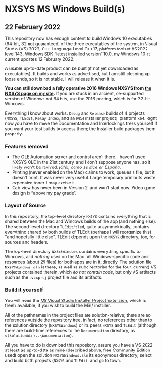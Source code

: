 # NXSYS MS Windows Build(s)
## 22 February 2022

This repository now has enough content to build Windows 10 executables (64-bit, 32 not guaranteed) of the three executables of the system, in Visual Studio (VS) 2022, C++ Language Level C++17, platform toolset VS2022 level 143, Windows SDK “latest installed version“ 10.0, my Windows 10 at current updates 12 February 2022.

A usable up-to-date product can be built (if not yet downloaded as executables).  It builds and works as advertised, but I am still cleaning up loose ends, so it is not stable. I will release it when it is.

**You can still download a fully operative 2016 Windows NXSYS from [the NXSYS page on my site](https://BernardGreenberg.com/NXSYS).** If you are stuck in an ancient, de-supported version of Windows not 64 bits, use the 2016 posting, which is for 32-bit Windows.

Everything I know about works. `Debug` and `Release` builds of 4 projects (`NXSYS`, `TLEdit`, `Relay Index`, and an MSI installer project), platform `x64`. Right now you have to move the Documentation and Interlockings trees yourself if you want your test builds to access them; the Installer build packages them properly.

### Features removed

- The OLE Automation server and control aren’t there.  I haven’t used NXSYS OLE in the 21st century, and I don’t suppose anyone has, so it likely won't be revived.  *¡Olé!, como se dice en España*.
- Printing (never enabled on the Mac) claims to work, queues a file, but it doesn't print.  It was never very useful.  Large temporary printouts waste expensive toner. I may excise it.
- Cab view has never been in Version 2, and won’t start now.  Video game design is “above my pay grade”.

### Layout of Source

In this repository, the top-level directory `NXSYS` contains everything that is shared between the Mac and Windows builds of the app (and nothing else).  The second-level directory `TLEdit/tled`, quite unsymmetrically, contains everything shared by both builds of TLEdit (perhaps I will reorganize this) "and hopefully little else".  TLEdit depends upon the `NXSYS` directory, too, for sources and headers.

The top-level directory `NXSYSWindows` contains everything specific to Windows, and *nothing* used on the Mac.  All Windows-specific code and resources (about 25 files) for both apps are in it, directly.  The solution file `NXSYSWindows.sln` is there, as well as subdirectories for the four (current) VS projects contained therein, which *do not contain code*, but only VS artifacts such as the `.vcxproj` project file and its artifacts.


### Build it yourself

You will need the [MS Visual Studio Installer Project Extension](https://marketplace.visualstudio.com/items?itemName=VisualStudioClient.MicrosoftVisualStudio2022InstallerProjects), which is freely available, if you wish to build the MSI/ installer.

All of the pathnames in the project files are solution-relative; there are no references outside the repository tree, in fact, no references other than to the solution directory (`NXSYSWindows`) or its peers `NXSYS` and `TLEdit` (although there are build-time references to the `Documentation` directory, as `$(SolutionDir)..\Documentation`).

All you have to do is download this repository, assure you have a VS 2022 at least as up-to-date as mine (described above, free Community Edition used) open the solution `NXSYSWindows.sln` its eponymous directory, select and build both projects (`NXSYS` and `TLEdit`) and go to town. 

